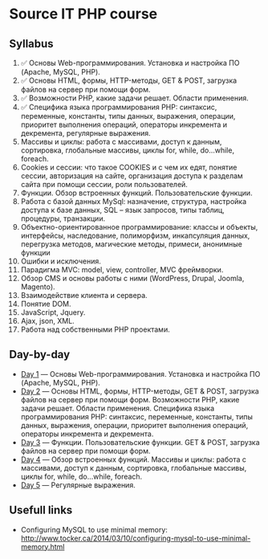 # Source IT PHP course

## Syllabus

1. :white_check_mark: Основы Web-программирования. Установка и настройка ПО (Apache, MySQL, PHP). 
2. :white_check_mark: Основы HTML, формы, HTTP-методы, GET & POST, загрузка файлов на сервер при помощи форм.
3. :white_check_mark: Возможности PHP, какие задачи решает. Области применения.
4. :white_check_mark: Специфика языка программирования PHP: синтаксис, переменные, константы, типы данных, выражения, операции, приоритет выполнения операций, операторы инкремента и декремента, регулярные выражения.
5. Массивы и циклы: работа с массивами, доступ к данным, сортировка, глобальные массивы, циклы for, while, do…while, foreach.
6. Cookies и сессии: что такое COOKIES и с чем их едят, понятие сессии, авторизация на сайте, организация доступа к разделам сайта при помощи сессии, роли пользователей.
7. Функции. Обзор встроенных функций. Пользовательские функции.
8. Работа с базой данных MySql: назначение, структура, настройка доступа к базе данных, SQL – язык запросов, типы таблиц, процедуры, транзакции.
9. Объектно-ориентированное программирование: классы и объекты, интерфейсы, наследование, полиморфизм, инкапсуляция данных, перегрузка методов, магические методы, примеси, анонимные функции
10. Ошибки и исключения.
11. Парадигма MVC: model, view, controller, MVC фреймворки.
12. Обзор CMS и основы работы с ними (WordPress, Drupal, Joomla, Magento).
13. Взаимодействие клиента и сервера.
14. Понятие DOM.
15. JavaScript, Jquery.
16. Ajax, json, XML.
17. Работа над собственными PHP проектами.

## Day-by-day

* [Day 1](/day-1) — Основы Web-программирования. Установка и настройка ПО (Apache, MySQL, PHP).
* [Day 2](/day-2) — Основы HTML, формы, HTTP-методы, GET & POST, загрузка файлов на сервер при помощи форм. Возможности PHP, какие задачи решает. Области применения. Специфика языка программирования PHP: синтаксис, переменные, константы, типы данных, выражения, операции, приоритет выполнения операций, операторы инкремента и декремента.
* [Day 3](/day-3) — Функции. Пользовательские функции. GET & POST, загрузка файлов на сервер при помощи форм.
* [Day 4](/day-4) — Обзор встроенных функций. Массивы и циклы: работа с массивами, доступ к данным, сортировка, глобальные массивы, циклы for, while, do…while, foreach.
* [Day 5](/day-5) — Регулярные выражения.

## Usefull links

* Configuring MySQL to use minimal memory:
http://www.tocker.ca/2014/03/10/configuring-mysql-to-use-minimal-memory.html